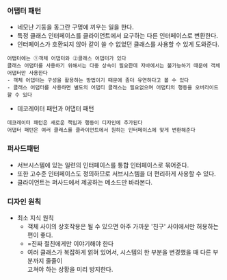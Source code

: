 ### 어탭터 패턴
* 네모난 기둥을 동그란 구멍에 끼우는 일을 한다.
* 특정 클래스 인터페이스를 클라이언트에서 요구하는 다른 인터페이스로 변환한다.
* 인터페이스가 호환되지 않아 같이 쓸 수 없었던 클래스를 사용할 수 있게 도와준다.
```
어탭터에는 ①객체 어댑터와 ②클래스 어댑터가 있다
클래스 어댑터를 사용하기 위해서는 다중 상속이 필요한데 자바에서는 불가능하기 때문에 객체어댑터만 사용한다
- 객체 어댑터는 구성을 활용하는 방법이기 때문에 좀더 유연하다고 볼 수 있다
- 클래스 어댑터를 사용하면 별도의 어댑티 클래스는 필요없으며 어댑티의 행동을 오버라이드 할 수 있다
```

* 데코레이터 패턴과 어댑터 패턴
```
데코레이터 패턴은 새로운 책임과 행동이 디자인에 추가된다
어댑터 패턴은 여러 클래스를 클라이언트에서 원하는 인터페이스에 맞게 변환해준다
```

### 퍼사드패턴
* 서브시스템에 있는 일련의 인터페이스를 통합 인터페이스로 묶어준다.
* 또한 고수준 인터페이스도 정의하므로 서브시스템을 더 편리하게 사용할 수 있다.
* 클라이언트는 퍼사드에서 제공하는 메소드만 바라본다.

### 디자인 원칙
* 최소 지식 원칙
  * 객체 사이의 상호작용은 될 수 있으면 아주 가까운 '친구' 사이에서만 허용하는 편이 좋다.
  * =진짜 절친에게만 이야기해야 한다
  * 여러 클래스가 복잡하게 얽혀 있어서, 시스템의 한 부분을 변경했을 때 다른 부분까지 줄줄이 <br>
    고쳐야 하는 상황을 미리 방지한다.